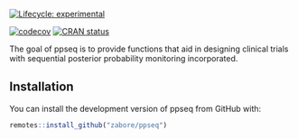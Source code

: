 
<!-- README.md is generated from README.Rmd. Please edit that file -->

<!-- badges: start -->

[![Lifecycle:
experimental](https://img.shields.io/badge/lifecycle-experimental-orange.svg)](https://www.tidyverse.org/lifecycle/#experimental)
<!-- [![Build Status](https://travis-ci.com/zabore/ppseq.svg?branch=main)](https://travis-ci.com/zabore/ppseq) -->
[![codecov](https://codecov.io/gh/zabore/ppseq/branch/master/graph/badge.svg)](https://codecov.io/gh/zabore/ppseq)
[![CRAN
status](https://www.r-pkg.org/badges/version/ppseq)](https://CRAN.R-project.org/package=ppseq)
<!-- badges: end -->

The goal of ppseq is to provide functions that aid in designing clinical
trials with sequential posterior probability monitoring incorporated.

## Installation

You can install the development version of ppseq from GitHub with:

``` r
remotes::install_github("zabore/ppseq")
```
